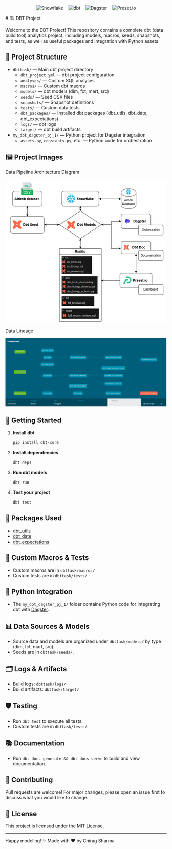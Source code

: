 <p align="center">
  <img src="https://seeklogo.com/images/S/snowflake-logo-CE20F6A5E4-seeklogo.com.png" alt="Snowflake" height="60" />
  &nbsp;&nbsp;
  <img src="https://raw.githubusercontent.com/dbt-labs/dbt/main/media/dbt-logo-full.svg" alt="dbt" height="60" />
  &nbsp;&nbsp;
  <img src="https://dagster.io/images/logos/dagster-horizontal.svg" alt="Dagster" height="60" />
  &nbsp;&nbsp;
  <img src="https://avatars.githubusercontent.com/u/64200921?s=200&v=4" alt="Preset.io" height="60" />
</p>
# 🏗️ DBT Project

Welcome to the DBT Project! This repository contains a complete dbt (data build tool) analytics project, including models, macros, seeds, snapshots, and tests, as well as useful packages and integration with Python assets.

## 📁 Project Structure

- `dbttask/` — Main dbt project directory
  - `dbt_project.yml` — dbt project configuration
  - `analyses/` — Custom SQL analyses
  - `macros/` — Custom dbt macros
  - `models/` — dbt models (dim, fct, mart, src)
  - `seeds/` — Seed CSV files
  - `snapshots/` — Snapshot definitions
  - `tests/` — Custom data tests
  - `dbt_packages/` — Installed dbt packages (dbt_utils, dbt_date, dbt_expectations)
  - `logs/` — dbt logs
  - `target/` — dbt build artifacts
- `my_dbt_dagster_pj_1/` — Python project for Dagster integration
  - `assets.py`, `constants.py`, etc. — Python code for orchestration

## 🖼️ Project Images

Data Pipeline Architecture Diagram

![Data Pipeline Architecture Diagram](./dbt_pj_img/Data%20Pipeline%20Architecture%20Diagram.png)

Data Lineage

![Data Lineage](./dbt_pj_img/dbt%20doc%2021%20full%20linage%20graph.png)
## 🚀 Getting Started

1. **Install dbt**
   ```sh
   pip install dbt-core
   ```
2. **Install dependencies**
   ```sh
   dbt deps
   ```
3. **Run dbt models**
   ```sh
   dbt run
   ```
4. **Test your project**
   ```sh
   dbt test
   ```

## 🧩 Packages Used
- [dbt_utils](https://hub.getdbt.com/dbt-labs/dbt_utils/latest/)
- [dbt_date](https://hub.getdbt.com/calogica/dbt_date/latest/)
- [dbt_expectations](https://hub.getdbt.com/calogica/dbt_expectations/latest/)

## 📝 Custom Macros & Tests
- Custom macros are in `dbttask/macros/`
- Custom tests are in `dbttask/tests/`

## 🐍 Python Integration
- The `my_dbt_dagster_pj_1/` folder contains Python code for integrating dbt with [Dagster](https://dagster.io/).

## 📊 Data Sources & Models
- Source data and models are organized under `dbttask/models/` by type (dim, fct, mart, src).
- Seeds are in `dbttask/seeds/`.

## 🗂️ Logs & Artifacts
- Build logs: `dbttask/logs/`
- Build artifacts: `dbttask/target/`

## 🛡️ Testing
- Run `dbt test` to execute all tests.
- Custom tests are in `dbttask/tests/`.

## 📚 Documentation
- Run `dbt docs generate && dbt docs serve` to build and view documentation.

## 🤝 Contributing
Pull requests are welcome! For major changes, please open an issue first to discuss what you would like to change.

## 📄 License
This project is licensed under the MIT License.

---

Happy modeling! ✨
Made with ❤️ by Chirag Sharma
